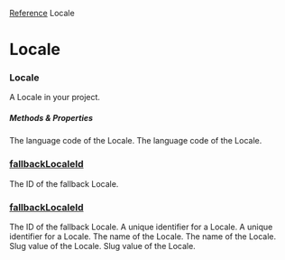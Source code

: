 [Reference](https://www.framer.com/developers/reference)
Locale
# Locale
### Locale
A Locale in your project.
##### Methods & Properties
The language code of the Locale.
The language code of the Locale.
###  [fallbackLocaleId](https://www.framer.com/developers/reference/plugins-locale-fallback-locale-id)
The ID of the fallback Locale.
###  [fallbackLocaleId](https://www.framer.com/developers/reference/plugins-locale-fallback-locale-id)
The ID of the fallback Locale.
A unique identifier for a Locale.
A unique identifier for a Locale.
The name of the Locale.
The name of the Locale.
Slug value of the Locale.
Slug value of the Locale.

